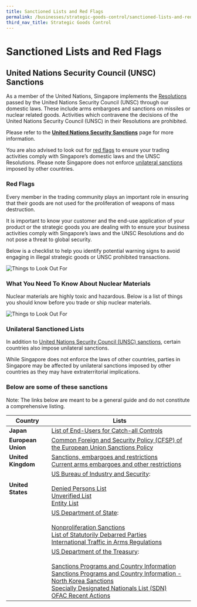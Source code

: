 ```yaml
---
title: Sanctioned Lists and Red Flags
permalink: /businesses/strategic-goods-control/sanctioned-lists-and-red-flags
third_nav_title: Strategic Goods Control
---
```


# Sanctioned Lists and Red Flags

## United Nations Security Council (UNSC) Sanctions

As a member of the United Nations, Singapore implements the  [Resolutions](http://www.un.org/en/sc/documents/resolutions/index.shtml)  passed by the United Nations Security Council (UNSC) through our domestic laws. These include arms embargoes and sanctions on missiles or nuclear related goods. Activities which contravene the decisions of the United Nations Security Council (UNSC) in their Resolutions are prohibited.

Please refer to the  **[United Nations Security Sanctions](https://www.customs.gov.sg/businesses/united-nations-security-council-sanctions)** page for more information.

You are also advised to look out for  [red flags](https://www.customs.gov.sg/businesses/strategic-goods-control/sanctioned-lists-and-red-flags#redFlag) to ensure your trading activities comply with Singapore’s domestic laws and the UNSC Resolutions. Please note Singapore does not enforce  [unilateral sanctions](https://www.customs.gov.sg/businesses/strategic-goods-control/sanctioned-lists-and-red-flags#USL) imposed by other countries.

### Red Flags

Every member in the trading community plays an important role in ensuring that their goods are not used for the proliferation of weapons of mass destruction.

It is important to know your customer and the end-use application of your product or the strategic goods you are dealing with to ensure your business activities comply with Singapore’s laws and the UNSC Resolutions and do not pose a threat to global security.

Below is a checklist to help you identify potential warning signs to avoid engaging in illegal strategic goods or UNSC prohibited transactions.

![**Things to Look Out For**]()


### What You Need To Know About Nuclear Materials

Nuclear materials are highly toxic and hazardous. Below is a list of things you should know before you trade or ship nuclear materials.

![**Things to Look Out For**]()


### Unilateral Sanctioned Lists

In addition to  [United Nations Security Council (UNSC) sanctions](https://www.customs.gov.sg/businesses/united-nations-security-council-sanctions), certain countries also impose unilateral sanctions.

While Singapore does not enforce the laws of other countries, parties in Singapore may be affected by unilateral sanctions imposed by other countries as they may have extraterritorial implications.


### **Below are some of these sanctions**
Note: The links below are meant to be a general guide and do not constitute a comprehensive listing.

| Country | Lists |
|--|--|
| **Japan** | [List of End-Users for Catch-all Controls](http://www.meti.go.jp/policy/anpo/englishpage.html) |
| **European Union** | [Common Foreign and Security Policy (CFSP) of the European Union Sanctions Policy](http://eeas.europa.eu/cfsp/sanctions/index_en.htm) |
| **United Kingdom** | [Sanctions, embargoes and restrictions](https://www.gov.uk/sanctions-embargoes-and-restrictions) <br> [Current arms embargoes and other restrictions](https://www.gov.uk/current-arms-embargoes-and-other-restrictions) |
| **United States** | [US Bureau of Industry and Security](http://www.bis.doc.gov/): <br><br>  [Denied Persons List](http://www.bis.doc.gov/index.php/policy-guidance/lists-of-parties-of-concern/denied-persons-list) <br> [Unverified List](http://www.bis.doc.gov/enforcement/unverifiedlist/unverified_parties.html) <br> [Entity List](https://www.bis.doc.gov/index.php/policy-guidance/lists-of-parties-of-concern/entity-list) |
|  |  [US Department of State](http://www.state.gov/): <br><br>  [Nonproliferation Sanctions](http://www.state.gov/t/isn/c15231.htm) <br>  [List of Statutorily Debarred Parties](https://www.pmddtc.state.gov/?id=ddtc_kb_article_page&sys_id=7188dac6db3cd30044f9ff621f961914) <br>  [International Traffic in Arms Regulations](https://www.pmddtc.state.gov/?id=ddtc_kb_article_page&sys_id=24d528fddbfc930044f9ff621f961987)|
|  | [US Department of the Treasury](http://www.treasury.gov/): <br><br>  [Sanctions Programs and Country Information](http://www.treasury.gov/resource-center/sanctions/Programs/Pages/Programs.aspx) <br>   [Sanctions Programs and Country Information - North Korea Sanctions](https://www.treasury.gov/resource-center/sanctions/Programs/pages/nkorea.aspx) <br>  [Specially Designated Nationals List (SDN)](http://www.treasury.gov/resource-center/sanctions/SDN-List/Pages/default.aspx) <br>   [OFAC Recent Actions](http://www.treasury.gov/resource-center/sanctions/OFAC-Enforcement/Pages/OFAC-Recent-Actions.aspx) |

